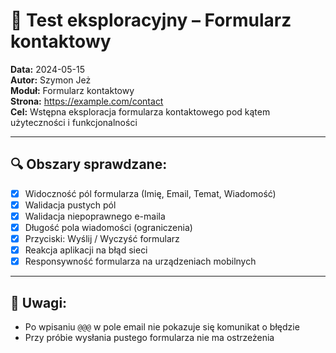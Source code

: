# 🧭 Test eksploracyjny – Formularz kontaktowy

**Data:** 2024-05-15  
**Autor:** Szymon Jeż  
**Moduł:** Formularz kontaktowy  
**Strona:** https://example.com/contact  
**Cel:** Wstępna eksploracja formularza kontaktowego pod kątem użyteczności i funkcjonalności

---

## 🔍 Obszary sprawdzane:

- [x] Widoczność pól formularza (Imię, Email, Temat, Wiadomość)
- [x] Walidacja pustych pól
- [x] Walidacja niepoprawnego e-maila
- [x] Długość pola wiadomości (ograniczenia)
- [x] Przyciski: Wyślij / Wyczyść formularz
- [x] Reakcja aplikacji na błąd sieci
- [x] Responsywność formularza na urządzeniach mobilnych

---

## 📝 Uwagi:

- Po wpisaniu `@@@` w pole email nie pokazuje się komunikat o błędzie
- Przy próbie wysłania pustego formularza nie ma ostrzeżenia
